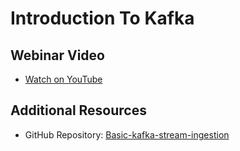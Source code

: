 # Introduction To Kafka

## Webinar Video
- [Watch on YouTube](https://youtu.be/jc-tvpvOiAI)

## Additional Resources
- GitHub Repository: [Basic-kafka-stream-ingestion](https://github.com/cappymayor/basic-kafka-stream-ingestion)
